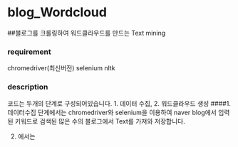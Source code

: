 # blog_Wordcloud
##블로그를 크롤링하여 워드클라우드를 만드는 Text mining
### requirement
chromedriver(최신버전)
selenium
nltk
### description
코드는 두개의 단계로 구성되어있습니다. 1. 데이터 수집, 2. 워드클라우드 생성
####1. 데이터수집
단계에서는 chromedriver와 selenium을 이용하여 naver blog에서 입력된 키워드로 검색된 많은 수의 블로그에서 Text를 가져와 저장합니다.

2. 에서는 
